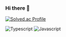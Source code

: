### Hi there 👋

<!--
**sehwan-son/sehwan-son** is a ✨ _special_ ✨ repository because its `README.md` (this file) appears on your GitHub profile.

Here are some ideas to get you started:

- 🔭 I’m currently working on ...
- 🌱 I’m currently learning ...
- 👯 I’m looking to collaborate on ...
- 🤔 I’m looking for help with ...
- 💬 Ask me about ...
- 📫 How to reach me: ...
- 😄 Pronouns: ...
- ⚡ Fun fact: ...
-->

[![Solved.ac Profile](http://mazassumnida.wtf/api/v2/generate_badge?boj=sonsh011106)](https://solved.ac/sonsh011106/)

![Typescript](https://img.shields.io/badge/Typescript-3178C6.svg?&style=for-the-badge&logo=Typescript&logoColor=white)
![Javascript](https://img.shields.io/badge/Java-007396.svg?&style=for-the-badge&logo=Java&logoColor=white)
